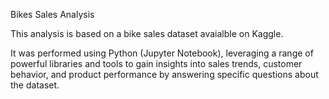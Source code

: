 Bikes Sales Analysis

This analysis is based on a bike sales dataset avaialble on Kaggle.

It was performed using Python (Jupyter Notebook), leveraging a range of powerful libraries and tools to gain insights into sales trends, customer behavior, and product performance by answering specific questions about the dataset.
